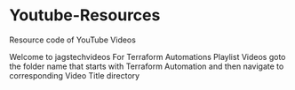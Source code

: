 # Youtube-Resources
Resource code of YouTube Videos

Welcome to jagstechvideos
For Terraform Automations Playlist Videos goto the folder name that starts with Terraform Automation and then navigate to corresponding Video Title directory
